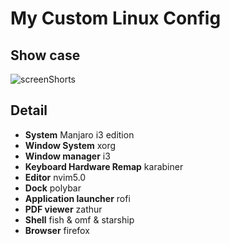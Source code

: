 # My Custom Linux Config

## Show case
![screenShorts](link)

## Detail

- **System** Manjaro i3 edition
- **Window System** xorg
- **Window manager** i3
- **Keyboard Hardware Remap** karabiner
- **Editor** nvim5.0
- **Dock** polybar
- **Application launcher** rofi
- **PDF viewer** zathur
- **Shell** fish & omf & starship
- **Browser** firefox

